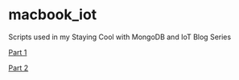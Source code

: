 # macbook_iot

Scripts used in my Staying Cool with MongoDB and IoT Blog Series

[Part 1](https://medium.com/@ptmfitch/staying-cool-with-mongodb-and-iot-part-1-974dc1ec1f9f)

[Part 2](https://medium.com/@ptmfitch/staying-cool-with-mongodb-and-iot-part-2-affcc605c82f)
